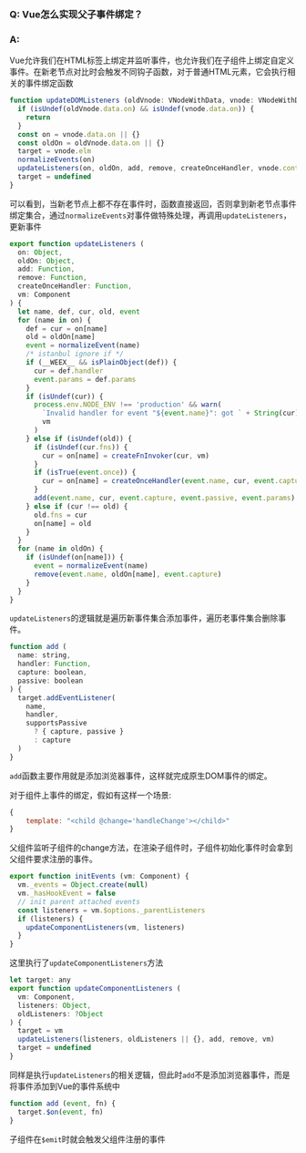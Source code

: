 ### Q: Vue怎么实现父子事件绑定？

### A:
Vue允许我们在HTML标签上绑定并监听事件，也允许我们在子组件上绑定自定义事件。在新老节点对比时会触发不同钩子函数，对于普通HTML元素，它会执行相关的事件绑定函数
```js
function updateDOMListeners (oldVnode: VNodeWithData, vnode: VNodeWithData) {
  if (isUndef(oldVnode.data.on) && isUndef(vnode.data.on)) {
    return
  }
  const on = vnode.data.on || {}
  const oldOn = oldVnode.data.on || {}
  target = vnode.elm
  normalizeEvents(on)
  updateListeners(on, oldOn, add, remove, createOnceHandler, vnode.context)
  target = undefined
}
```
可以看到，当新老节点上都不存在事件时，函数直接返回，否则拿到新老节点事件绑定集合，通过`normalizeEvents`对事件做特殊处理，再调用`updateListeners`，更新事件
```js
export function updateListeners (
  on: Object,
  oldOn: Object,
  add: Function,
  remove: Function,
  createOnceHandler: Function,
  vm: Component
) {
  let name, def, cur, old, event
  for (name in on) {
    def = cur = on[name]
    old = oldOn[name]
    event = normalizeEvent(name)
    /* istanbul ignore if */
    if (__WEEX__ && isPlainObject(def)) {
      cur = def.handler
      event.params = def.params
    }
    if (isUndef(cur)) {
      process.env.NODE_ENV !== 'production' && warn(
        `Invalid handler for event "${event.name}": got ` + String(cur),
        vm
      )
    } else if (isUndef(old)) {
      if (isUndef(cur.fns)) {
        cur = on[name] = createFnInvoker(cur, vm)
      }
      if (isTrue(event.once)) {
        cur = on[name] = createOnceHandler(event.name, cur, event.capture)
      }
      add(event.name, cur, event.capture, event.passive, event.params)
    } else if (cur !== old) {
      old.fns = cur
      on[name] = old
    }
  }
  for (name in oldOn) {
    if (isUndef(on[name])) {
      event = normalizeEvent(name)
      remove(event.name, oldOn[name], event.capture)
    }
  }
}
```

`updateListeners`的逻辑就是遍历新事件集合添加事件，遍历老事件集合删除事件。

```js
function add (
  name: string,
  handler: Function,
  capture: boolean,
  passive: boolean
) {
  target.addEventListener(
    name,
    handler,
    supportsPassive
      ? { capture, passive }
      : capture
  )
}
```

`add`函数主要作用就是添加浏览器事件，这样就完成原生DOM事件的绑定。

对于组件上事件的绑定，假如有这样一个场景:
```js
{
	template: "<child @change='handleChange'></child>"
}
```
父组件监听子组件的change方法，在渲染子组件时，子组件初始化事件时会拿到父组件要求注册的事件。
```js
export function initEvents (vm: Component) {
  vm._events = Object.create(null)
  vm._hasHookEvent = false
  // init parent attached events
  const listeners = vm.$options._parentListeners
  if (listeners) {
    updateComponentListeners(vm, listeners)
  }
}
```
这里执行了`updateComponentListeners`方法
```js
let target: any
export function updateComponentListeners (
  vm: Component,
  listeners: Object,
  oldListeners: ?Object
) {
  target = vm
  updateListeners(listeners, oldListeners || {}, add, remove, vm)
  target = undefined
}
```
同样是执行`updateListeners`的相关逻辑，但此时`add`不是添加浏览器事件，而是将事件添加到Vue的事件系统中

```js
function add (event, fn) {
  target.$on(event, fn)
}
```

子组件在`$emit`时就会触发父组件注册的事件